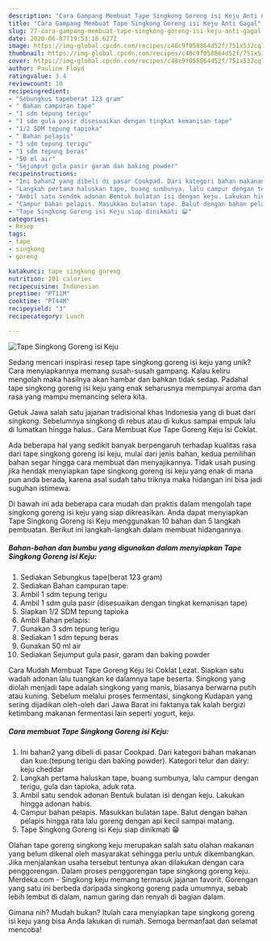 ```yaml
---
description: "Cara Gampang Membuat Tape Singkong Goreng isi Keju Anti Gagal"
title: "Cara Gampang Membuat Tape Singkong Goreng isi Keju Anti Gagal"
slug: 77-cara-gampang-membuat-tape-singkong-goreng-isi-keju-anti-gagal
date: 2020-06-07T19:53:16.627Z
image: https://img-global.cpcdn.com/recipes/c48c9f058864d52f/751x532cq70/tape-singkong-goreng-isi-keju-foto-resep-utama.jpg
thumbnail: https://img-global.cpcdn.com/recipes/c48c9f058864d52f/751x532cq70/tape-singkong-goreng-isi-keju-foto-resep-utama.jpg
cover: https://img-global.cpcdn.com/recipes/c48c9f058864d52f/751x532cq70/tape-singkong-goreng-isi-keju-foto-resep-utama.jpg
author: Pauline Floyd
ratingvalue: 3.4
reviewcount: 10
recipeingredient:
- "Sebungkus tapeberat 123 gram"
- " Bahan campuran tape"
- "1 sdm tepung terigu"
- "1 sdm gula pasir disesuaikan dengan tingkat kemanisan tape"
- "1/2 SDM tepung tapioka"
- " Bahan pelapis"
- "3 sdm tepung terigu"
- "1 sdm tepung beras"
- "50 ml air"
- "Sejumput gula pasir garam dan baking powder"
recipeinstructions:
- "Ini bahan2 yang dibeli di pasar Cookpad. Dari kategori bahan makanan dan kue:(tepung terigu dan baking powder). Kategori telur dan dairy: keju cheddar"
- "Langkah pertama haluskan tape, buang sumbunya, lalu campur dengan terigu, gula dan tapioka, aduk rata."
- "Ambil satu sendok adonan Bentuk bulatan isi dengan keju. Lakukan hingga adonan habis."
- "Campur bahan pelapis. Masukkan bulatan tape. Balut dengan bahan pelapis hingga rata lalu goreng dengan api kecil sampai matang."
- "Tape Singkong Goreng isi Keju siap dinikmati 😁"
categories:
- Resep
tags:
- tape
- singkong
- goreng

katakunci: tape singkong goreng 
nutrition: 201 calories
recipecuisine: Indonesian
preptime: "PT11M"
cooktime: "PT44M"
recipeyield: "3"
recipecategory: Lunch

---
```



![Tape Singkong Goreng isi Keju](https://img-global.cpcdn.com/recipes/c48c9f058864d52f/751x532cq70/tape-singkong-goreng-isi-keju-foto-resep-utama.jpg)

Sedang mencari inspirasi resep tape singkong goreng isi keju yang unik? Cara menyiapkannya memang susah-susah gampang. Kalau keliru mengolah maka hasilnya akan hambar dan bahkan tidak sedap. Padahal tape singkong goreng isi keju yang enak seharusnya mempunyai aroma dan rasa yang mampu memancing selera kita.

Getuk Jawa salah satu jajanan tradisional khas Indonesia yang di buat dari singkong. Sebelumnya singkong di rebus atau di kukus sampai empuk lalu di lumatkan hingga halus.. Cara Membuat Kue Tape Goreng Keju Isi Coklat.

Ada beberapa hal yang sedikit banyak berpengaruh terhadap kualitas rasa dari tape singkong goreng isi keju, mulai dari jenis bahan, kedua pemilihan bahan segar hingga cara membuat dan menyajikannya. Tidak usah pusing jika hendak menyiapkan tape singkong goreng isi keju yang enak di mana pun anda berada, karena asal sudah tahu triknya maka hidangan ini bisa jadi suguhan istimewa.


Di bawah ini ada beberapa cara mudah dan praktis dalam mengolah tape singkong goreng isi keju yang siap dikreasikan. Anda dapat menyiapkan Tape Singkong Goreng isi Keju menggunakan 10 bahan dan 5 langkah pembuatan. Berikut ini langkah-langkah dalam membuat hidangannya.

<!--inarticleads1-->

##### Bahan-bahan dan bumbu yang digunakan dalam menyiapkan Tape Singkong Goreng isi Keju:

1. Sediakan Sebungkus tape(berat 123 gram)
1. Sediakan  Bahan campuran tape:
1. Ambil 1 sdm tepung terigu
1. Ambil 1 sdm gula pasir (disesuaikan dengan tingkat kemanisan tape)
1. Siapkan 1/2 SDM tepung tapioka
1. Ambil  Bahan pelapis:
1. Gunakan 3 sdm tepung terigu
1. Sediakan 1 sdm tepung beras
1. Gunakan 50 ml air
1. Sediakan Sejumput gula pasir, garam dan baking powder


Cara Mudah Membuat Tape Goreng Keju Isi Coklat Lezat. Siapkan satu wadah adonan lalu tuangkan ke dalamnya tape beserta. Singkong yang diolah menjadi tape adalah singkong yang manis, biasanya berwarna putih atau kuning. Sebelum melalui proses fermentasi, singkong Kudapan yang sering dijadikan oleh-oleh dari Jawa Barat ini faktanya tak kalah bergizi ketimbang makanan fermentasi lain seperti yogurt, keju. 

<!--inarticleads2-->

##### Cara membuat Tape Singkong Goreng isi Keju:

1. Ini bahan2 yang dibeli di pasar Cookpad. Dari kategori bahan makanan dan kue:(tepung terigu dan baking powder). Kategori telur dan dairy: keju cheddar
1. Langkah pertama haluskan tape, buang sumbunya, lalu campur dengan terigu, gula dan tapioka, aduk rata.
1. Ambil satu sendok adonan Bentuk bulatan isi dengan keju. Lakukan hingga adonan habis.
1. Campur bahan pelapis. Masukkan bulatan tape. Balut dengan bahan pelapis hingga rata lalu goreng dengan api kecil sampai matang.
1. Tape Singkong Goreng isi Keju siap dinikmati 😁


Olahan tape goreng singkong keju merupakan salah satu olahan makanan yang belum dikenal oleh masyarakat sehingga perlu untuk dikembangkan. Jika menjalankan usaha tersebut tentunya akan dilakukan dengan cara penggorengan. Dalam proses penggorengan tape singkong goreng keju. Merdeka.com - Singkong keju memang termasuk jajanan favorit. Gorengan yang satu ini berbeda daripada singkong goreng pada umumnya, sebab lebih lembut di dalam, namun garing dan renyah di bagian dalam. 

Gimana nih? Mudah bukan? Itulah cara menyiapkan tape singkong goreng isi keju yang bisa Anda lakukan di rumah. Semoga bermanfaat dan selamat mencoba!
